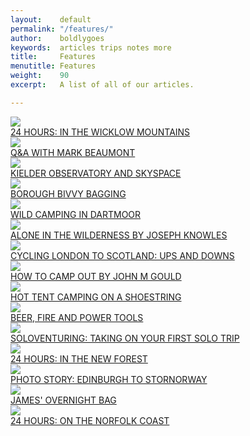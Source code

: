 ```yaml
---
layout:    default
permalink: "/features/"
author:    boldlygoes
keywords:  articles trips notes more
title:     Features
menutitle: Features
weight:    90
excerpt:   A list of all of our articles.

---
```


<div class="tile-wrap no-touch">
  <div class="tile">
    <div class="boxInner">
      <a href="{{ site.github.url }}/features/24-wicklow"><img src="{{ site.github.url }}/media/img/tiles/tile-wicklow.jpg" /></a>
      <div class="titleBox"><a href="{{ site.github.url }}/features/24-wicklow">24 HOURS: IN THE WICKLOW MOUNTAINS</a></div>
    </div>
  </div>
  <div class="tile">
      <div class="boxInner">
        <a href="{{ site.github.url }}/features/mark-beaumont-interview"><img src="{{ site.github.url }}/media/img/tiles/tile-beaumont.jpg" /></a>
        <div class="titleBox"><a href="{{ site.github.url }}/features/mark-beaumont-interview">Q&A WITH MARK BEAUMONT</a></div>
      </div>
    </div>
  <div class="tile">
      <div class="boxInner">
        <a href="{{ site.github.url }}/features/kielder-observatory"><img src="{{ site.github.url }}/media/img/tiles/tile-kielder.jpg" /></a>
        <div class="titleBox"><a href="{{ site.github.url }}/features/kielder-observatory">KIELDER OBSERVATORY AND SKYSPACE</a></div>
      </div>
    </div>
  <div class="tile">
      <div class="boxInner">
        <a href="{{ site.github.url }}/features/borough-bivvy-bagging"><img src="{{ site.github.url }}/media/img/tiles/tile-borough.jpg" /></a>
        <div class="titleBox"><a href="{{ site.github.url }}/features/borough-bivvy-bagging">BOROUGH BIVVY BAGGING</a></div>
      </div>
    </div>
  <div class="tile">
      <div class="boxInner">
        <a href="{{ site.github.url }}/features/wild-camping-dartmoor"><img src="{{ site.github.url }}/media/img/tiles/tile-48dartmoor.jpg" /></a>
        <div class="titleBox"><a href="{{ site.github.url }}/features/wild-camping-dartmoor">WILD CAMPING IN DARTMOOR</a></div>
      </div>
    </div>
  <div class="tile">
    <div class="boxInner">
      <a href="{{ site.github.url }}/features/alone-in-the-wilderness"><img src="{{ site.github.url }}/media/img/tiles/tile-alone.jpg" /></a>
      <div class="titleBox"><a href="{{ site.github.url }}/features/alone-in-the-wilderness">ALONE IN THE WILDERNESS BY JOSEPH KNOWLES</a></div>
    </div>
  </div>
  <div class="tile">
    <div class="boxInner">
      <a href="{{ site.github.url }}/features/ups-and-downs"><img src="{{ site.github.url }}/media/img/tiles/tile-ups.jpg" /></a>
      <div class="titleBox"><a href="{{ site.github.url }}/features/ups-and-downs">CYCLING LONDON TO SCOTLAND: UPS AND DOWNS</a></div>
    </div>
  </div>
  <div class="tile">
      <div class="boxInner">
        <a href="{{ site.github.url }}/features/how-to-camp-out"><img src="{{ site.github.url }}/media/img/tiles/tile-march2017.jpg" /></a>
        <div class="titleBox"><a href="{{ site.github.url }}/features/how-to-camp-out">HOW TO CAMP OUT BY JOHN M GOULD</a></div>
      </div>
    </div>
  <div class="tile">
    <div class="boxInner">
      <a href="{{ site.github.url }}/features/hot-tenting"><img src="{{ site.github.url }}/media/img/tiles/tile-hot.jpg" /></a>
      <div class="titleBox"><a href="{{ site.github.url }}/features/hot-tenting">HOT TENT CAMPING ON A SHOESTRING</a></div>
    </div>
  </div>
  <div class="tile">
    <div class="boxInner">
      <a href="{{ site.github.url }}/features/beer-fire-and-power-tools"><img src="{{ site.github.url }}/media/img/tiles/tile-beer.jpg" /></a>
      <div class="titleBox"><a href="{{ site.github.url }}/features/beer-fire-and-power-tools">BEER, FIRE AND POWER TOOLS</a></div>
    </div>
  </div>
  <div class="tile">
    <div class="boxInner">
      <a href="{{ site.github.url }}/features/soloventures"><img src="{{ site.github.url }}/media/img/tiles/tile-solovent.jpg" /></a>
      <div class="titleBox"><a href="{{ site.github.url }}/features/soloventures">SOLOVENTURING: TAKING ON YOUR FIRST SOLO TRIP</a></div>
    </div>
  </div>
  <div class="tile">
    <div class="boxInner">
      <a href="{{ site.github.url }}/features/24-newforest"><img src="{{ site.github.url }}/media/img/tiles/tile-newf.jpg" /></a>
      <div class="titleBox"><a href="{{ site.github.url }}/features/24-newforest">24 HOURS: IN THE NEW FOREST</a></div>
    </div>
  </div>
  <div class="tile">
    <div class="boxInner">
      <a href="{{ site.github.url }}/features/cycling-scotland"><img src="{{ site.github.url }}/media/img/tiles/tile-edstor.jpg" /></a>
      <div class="titleBox"><a href="{{ site.github.url }}/features/cycling-scotland">PHOTO STORY: EDINBURGH TO STORNORWAY</a></div>
    </div>
  </div>
  <div class="tile">
    <div class="boxInner">
      <a href="{{ site.github.url }}/features/overnight-kit"><img src="{{ site.github.url }}/media/img/tiles/tile-overnight.jpg" /></a>
      <div class="titleBox"><a href="{{ site.github.url }}/features/overnight-kit">JAMES' OVERNIGHT BAG</a></div>
    </div>
  </div>
  <div class="tile">
    <div class="boxInner">
      <a href="{{ site.github.url }}/features/24-norfolk"><img src="{{ site.github.url }}/media/img/tiles/tile-norfolk.jpg" /></a>
      <div class="titleBox"><a href="{{ site.github.url }}/features/24-norfolk">24 HOURS: ON THE NORFOLK COAST</a></div>
    </div>
  </div>
</div>
